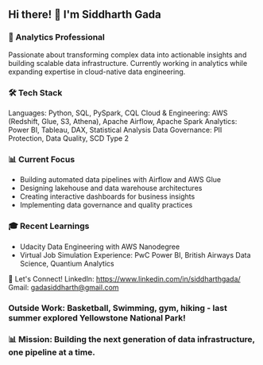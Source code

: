 ## Hi there! 👋 I'm Siddharth Gada

### 🚀 Analytics Professional
Passionate about transforming complex data into actionable insights and building scalable data infrastructure. Currently working in analytics while expanding expertise in cloud-native data engineering.

### 🛠️ Tech Stack
Languages: Python, SQL, PySpark, CQL
Cloud & Engineering: AWS (Redshift, Glue, S3, Athena), Apache Airflow, Apache Spark
Analytics: Power BI, Tableau, DAX, Statistical Analysis
Data Governance: PII Protection, Data Quality, SCD Type 2

### 📊 Current Focus
- Building automated data pipelines with Airflow and AWS Glue
- Designing lakehouse and data warehouse architectures
- Creating interactive dashboards for business insights
- Implementing data governance and quality practices

### 🎓 Recent Learnings
- Udacity Data Engineering with AWS Nanodegree
- Virtual Job Simulation Experience: PwC Power BI, British Airways Data Science, Quantium Analytics

🤝 Let's Connect!
LinkedIn: https://www.linkedin.com/in/siddharthgada/
Gmail: gadasiddharth@gmail.com

### Outside Work: Basketball, Swimming, gym, hiking - last summer explored Yellowstone National Park!

### 📊 Mission: Building the next generation of data infrastructure, one pipeline at a time.
